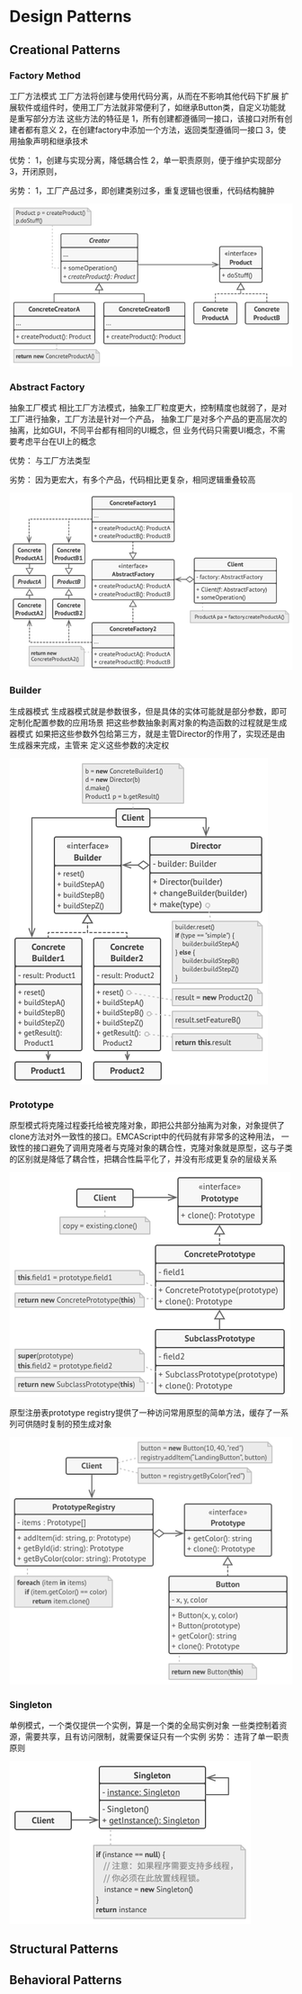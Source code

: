 # Design Patterns

## Creational Patterns

### Factory Method

工厂方法模式
工厂方法将创建与使用代码分离，从而在不影响其他代码下扩展
扩展软件或组件时，使用工厂方法就非常便利了，如继承Button类，自定义功能就是重写部分方法
这些方法的特征是
1，所有创建都遵循同一接口，该接口对所有创建者都有意义
2，在创建factory中添加一个方法，返回类型遵循同一接口
3，使用抽象声明和继承技术
 
优势：
1，创建与实现分离，降低耦合性
2，单一职责原则，便于维护实现部分
3，开闭原则，
 
劣势：
1，工厂产品过多，即创建类别过多，重复逻辑也很重，代码结构臃肿


![factory method](./images/factory-method.png)

### Abstract Factory

抽象工厂模式
相比工厂方法模式，抽象工厂粒度更大，控制精度也就弱了，是对工厂进行抽象，工厂方法是针对一个产品，
抽象工厂是对多个产品的更高层次的抽离，比如GUI，不同平台都有相同的UI概念，但
业务代码只需要UI概念，不需要考虑平台在UI上的概念
 
优势：
与工厂方法类型
 
劣势：
因为更宏大，有多个产品，代码相比更复杂，相同逻辑重叠较高


![abstract factory](./images/abstract-factory.png)

### Builder

生成器模式
生成器模式就是参数很多，但是具体的实体可能就是部分参数，即可定制化配置参数的应用场景
把这些参数抽象剥离对象的构造函数的过程就是生成器模式
如果把这些参数外包给第三方，就是主管Director的作用了，实现还是由生成器来完成，主管来
定义这些参数的决定权

![builder](./images/builder.png)

### Prototype

原型模式将克隆过程委托给被克隆对象，即把公共部分抽离为对象，对象提供了clone方法对外一致性的接口。EMCAScript中的代码就有非常多的这种用法，
一致性的接口避免了调用克隆者与克隆对象的耦合性，克隆对象就是原型，这与子类的区别就是降低了耦合性，把耦合性扁平化了，并没有形成更复杂的层级关系

![prototype basic](./images/prototype-basic.png)

原型注册表prototype registry提供了一种访问常用原型的简单方法，缓存了一系列可供随时复制的预生成对象

![prototype register](./images/prototype-cache.png)

### Singleton

单例模式，一个类仅提供一个实例，算是一个类的全局实例对象
一些类控制着资源，需要共享，且有访问限制，就需要保证只有一个实例
劣势：
违背了单一职责原则

![singleton](./images/singleton.png)


## Structural Patterns

## Behavioral Patterns